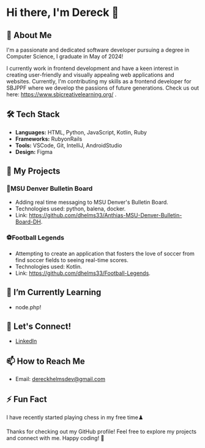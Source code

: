 # Hi there, I'm Dereck 👋

## 🚀 About Me

I'm a passionate and dedicated software developer pursuing a degree in Computer Science, I graduate in May of 2024! 

I currently work in frontend development and have a keen interest in creating user-friendly and visually appealing web applications and websites. Currently, I'm contributing my skills as a frontend developer for SBJPPF where we develop the passions of future generations. Check us out here: https://www.sbjcreativelearning.org/ .

## 🛠️ Tech Stack

- **Languages:** HTML, Python, JavaScript, Kotlin, Ruby
- **Frameworks:** RubyonRails
- **Tools:** VSCode, Git, IntelliJ, AndroidStudio 
- **Design:** Figma

## 🔧 My Projects

### 📌MSU Denver Bulletin Board
- Adding real time messaging to MSU Denver's Bulletin Board.
- Technologies used: python, balena, docker.
- Link: https://github.com/dhelms33/Anthias-MSU-Denver-Bulletin-Board-DH.

### ⚽Football Legends
- Attempting to create an application that fosters the love of soccer from find soccer fields to seeing real-time scores.
- Technologies used: Kotlin.
- Link: https://github.com/dhelms33/Football-Legends.

## 🌱 I’m Currently Learning

- node.php!

## 🔗 Let's Connect!

- [LinkedIn](https://www.linkedin.com/in/dereck-helms-211593186/)

## 📫 How to Reach Me

- Email: dereckhelmsdev@gmail.com

## ⚡ Fun Fact

I have recently started playing chess in my free time♟️

Thanks for checking out my GitHub profile! Feel free to explore my projects and connect with me. Happy coding! 🚀
